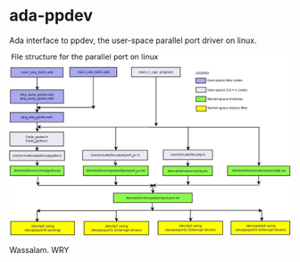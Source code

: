 # ada-ppdev
Ada interface to ppdev, the user-space parallel port driver on linux.

![](figures/file-structure.jpg)

Wassalam.
WRY

